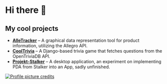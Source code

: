 # Hi there 👋
## My cool projects

- [**AlleTracker**](https://github.com/mkalinowsk1/AlleTracker) – A graphical data representation tool for product information, utilizing the Allegro API.
- [**CoolTrivia**](https://github.com/JJakimcz/Python_3Y/tree/CoolTrivia) – A Django-based trivia game that fetches questions from the OpenTriviaDB API.
- [**Projekt-Stalker**](https://github.com/JJakimcz/Projekt-Stalke) – A desktop application, an experiment on implementing PDA from Stalker into an App, sadly unfinished.


[![Profile picture credits](https://img.shields.io/badge/PFP_credits-blue)](https://nataliebernard.com)
